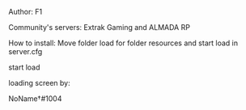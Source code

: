 Author: F1

Community's servers: Extrak Gaming and ALMADA RP 






How to install: 
Move folder load for folder resources and start load in server.cfg

start load



loading screen by:

NoName†#1004
